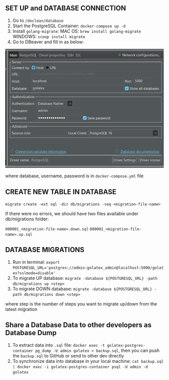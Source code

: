 ## SET UP and DATABASE CONNECTION

1. Go to `/doclean/database`
2. Start the PostgreSQL Container: `docker-compose up -d`
3. Install `golang-migrate`:
   MAC OS: `brew install golang-migrate`
   WINDOWS: `scoop install migrate`
4. Go to DBeaver and fill in as below:

![alt text](image.png)

where database, username, password is in `docker-compose.yml` file

## CREATE NEW TABLE IN DATABASE

`migrate create -ext sql -dir db/migrations -seq <migration-file-name>`

If there were no errors, we should have two files available under db/migrations folder:

`000001_<migration-file-name>.down.sql`
`000001_<migration-file-name>.up.sql`

## DATABASE MIGRATIONS

1. Run in terminal: `export POSTGRESQL_URL='postgres://admin:golatex_admin@localhost:5000/golatex?sslmode=disable'`
2. To migrate UP database: `migrate -database ${POSTGRESQL_URL} -path db/migrations up <step>`
3. To migrate DOWN database: `migrate -database ${POSTGRESQL_URL} -path db/migrations down <step>`

where step is the number of steps you want to migrate up/down from the latest migration

## Share a Database Data to other developers as Database Dump

1. To extract data into `.sql` file: `docker exec -t golatex-postgres-container pg_dump -U admin golatex > backup.sql`, then you can push the `backup.sql` to GitHub or send to other dev directly
2. To synchronize data into database in your local machine: `cat backup.sql | docker exec -i golatex-postgres-container psql -U admin -d golatex`
